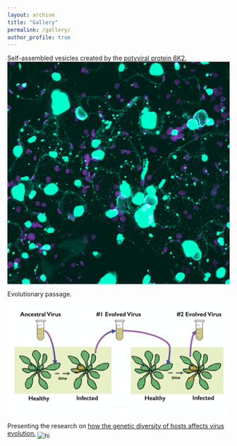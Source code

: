 ```yaml
---
layout: archive
title: "Gallery"
permalink: /gallery/
author_profile: true
---
```


Self-assembled vesicles created by the [potyviral protein 6K2.](https://doi.org/10.1093/gbe/evz069)
<img src="images/home.png" alt="hi" align="middle" class="inline"/>

Evolutionary passage.
<img src="images/passage.png" alt="hi" align="middle" class="inline"/>

Presenting the research on [how the genetic diversity of hosts affects virus evolution.](https://doi.org/10.1093/ve/vez024)
<img src="images/populations.jpeg" alt="hi" align="middle" class="inline"/>
